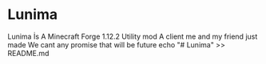 # Lunima

Lunima İs A Minecraft Forge 1.12.2 Utility mod
A client me and my friend just made
We cant any promise that will be future echo "# Lunima" >> README.md
